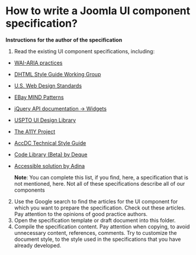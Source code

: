 # How to write a Joomla UI component specification?
**Instructions for the author of the specification**

1. Read the existing UI component specifications, including:
- [WAI-ARIA practices](https://www.w3.org/TR/wai-aria-practices-1.1)
- [DHTML Style Guide Working Group](http://access.aol.com/dhtml-style-guide-working-group/)
- [U.S. Web Design Standards](https://standards.usa.gov/components/)
- [EBay MIND Patterns](https://ebay.gitbooks.io/mindpatterns/content/)
- [jQuery API documentation -> Widgets](http://api.jqueryui.com/category/widgets/)
- [USPTO UI Design Library](http://uspto.github.io/designpatterns/1.x/docs/index.html)
- [The A11Y Project](http://a11yproject.com/patterns.html)
- [AccDC Technical Style Guide](http://whatsock.com/tsg/)
- [Code Library (Beta) by Deque](https://dequeuniversity.com/library/)
- [Accessible solution by Adina](http://haltersweb.github.io/Accessibility/)
   
   **Note**:
   You can complete this list, if you find, here, a specification that is not mentioned, here.
   Not all of these specifications describe all of our components

2. Use the Google search to find the articles for the UI component for which you want to prepare the specification. Check out these articles. Pay attention to the opinions of good practice authors.
3. Open the specification template or draft document into this folder.
4. Compile the specification content. Pay attention when copying, to avoid unnecessary content, references, comments. Try to customize the document style, to the style used in the specifications that you have already developed.
